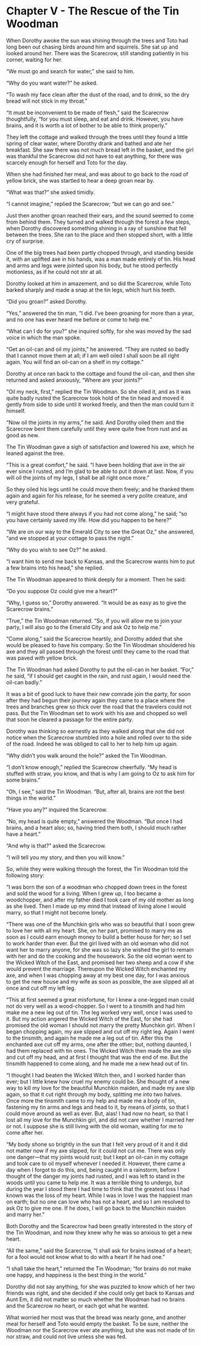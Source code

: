 # Chapter V - The Rescue of the Tin Woodman

When Dorothy awoke the sun was shining through the trees and Toto had
long been out chasing birds around him and squirrels. She sat up and
looked around her. There was the Scarecrow, still standing patiently in
his corner, waiting for her.

“We must go and search for water,” she said to him.

“Why do you want water?” he asked.

“To wash my face clean after the dust of the road, and to drink, so the
dry bread will not stick in my throat.”

“It must be inconvenient to be made of flesh,” said the Scarecrow
thoughtfully, “for you must sleep, and eat and drink. However, you have
brains, and it is worth a lot of bother to be able to think properly.”

They left the cottage and walked through the trees until they found a
little spring of clear water, where Dorothy drank and bathed and ate
her breakfast. She saw there was not much bread left in the basket, and
the girl was thankful the Scarecrow did not have to eat anything, for
there was scarcely enough for herself and Toto for the day.

When she had finished her meal, and was about to go back to the road of
yellow brick, she was startled to hear a deep groan near by.

“What was that?” she asked timidly.

“I cannot imagine,” replied the Scarecrow; “but we can go and see.”

Just then another groan reached their ears, and the sound seemed to
come from behind them. They turned and walked through the forest a few
steps, when Dorothy discovered something shining in a ray of sunshine
that fell between the trees. She ran to the place and then stopped
short, with a little cry of surprise.

One of the big trees had been partly chopped through, and standing
beside it, with an uplifted axe in his hands, was a man made entirely
of tin. His head and arms and legs were jointed upon his body, but he
stood perfectly motionless, as if he could not stir at all.

Dorothy looked at him in amazement, and so did the Scarecrow, while
Toto barked sharply and made a snap at the tin legs, which hurt his
teeth.

“Did you groan?” asked Dorothy.

“Yes,” answered the tin man, “I did. I’ve been groaning for more than a
year, and no one has ever heard me before or come to help me.”

“What can I do for you?” she inquired softly, for she was moved by the
sad voice in which the man spoke.

“Get an oil-can and oil my joints,” he answered. “They are rusted so
badly that I cannot move them at all; if I am well oiled I shall soon
be all right again. You will find an oil-can on a shelf in my cottage.”

Dorothy at once ran back to the cottage and found the oil-can, and then
she returned and asked anxiously, “Where are your joints?”

“Oil my neck, first,” replied the Tin Woodman. So she oiled it, and as
it was quite badly rusted the Scarecrow took hold of the tin head and
moved it gently from side to side until it worked freely, and then the
man could turn it himself.

“Now oil the joints in my arms,” he said. And Dorothy oiled them and
the Scarecrow bent them carefully until they were quite free from rust
and as good as new.

The Tin Woodman gave a sigh of satisfaction and lowered his axe, which
he leaned against the tree.

“This is a great comfort,” he said. “I have been holding that axe in
the air ever since I rusted, and I’m glad to be able to put it down at
last. Now, if you will oil the joints of my legs, I shall be all right
once more.”

So they oiled his legs until he could move them freely; and he thanked
them again and again for his release, for he seemed a very polite
creature, and very grateful.

“I might have stood there always if you had not come along,” he said;
“so you have certainly saved my life. How did you happen to be here?”

“We are on our way to the Emerald City to see the Great Oz,” she
answered, “and we stopped at your cottage to pass the night.”

“Why do you wish to see Oz?” he asked.

“I want him to send me back to Kansas, and the Scarecrow wants him to
put a few brains into his head,” she replied.

The Tin Woodman appeared to think deeply for a moment. Then he said:

“Do you suppose Oz could give me a heart?”

“Why, I guess so,” Dorothy answered. “It would be as easy as to give
the Scarecrow brains.”

“True,” the Tin Woodman returned. “So, if you will allow me to join
your party, I will also go to the Emerald City and ask Oz to help me.”

“Come along,” said the Scarecrow heartily, and Dorothy added that she
would be pleased to have his company. So the Tin Woodman shouldered his
axe and they all passed through the forest until they came to the road
that was paved with yellow brick.

The Tin Woodman had asked Dorothy to put the oil-can in her basket.
“For,” he said, “if I should get caught in the rain, and rust again, I
would need the oil-can badly.”

It was a bit of good luck to have their new comrade join the party, for
soon after they had begun their journey again they came to a place
where the trees and branches grew so thick over the road that the
travelers could not pass. But the Tin Woodman set to work with his axe
and chopped so well that soon he cleared a passage for the entire
party.

Dorothy was thinking so earnestly as they walked along that she did not
notice when the Scarecrow stumbled into a hole and rolled over to the
side of the road. Indeed he was obliged to call to her to help him up
again.

“Why didn’t you walk around the hole?” asked the Tin Woodman.

“I don’t know enough,” replied the Scarecrow cheerfully. “My head is
stuffed with straw, you know, and that is why I am going to Oz to ask
him for some brains.”

“Oh, I see,” said the Tin Woodman. “But, after all, brains are not the
best things in the world.”

“Have you any?” inquired the Scarecrow.

“No, my head is quite empty,” answered the Woodman. “But once I had
brains, and a heart also; so, having tried them both, I should much
rather have a heart.”

“And why is that?” asked the Scarecrow.

“I will tell you my story, and then you will know.”

So, while they were walking through the forest, the Tin Woodman told
the following story:

“I was born the son of a woodman who chopped down trees in the forest
and sold the wood for a living. When I grew up, I too became a
woodchopper, and after my father died I took care of my old mother as
long as she lived. Then I made up my mind that instead of living alone
I would marry, so that I might not become lonely.

“There was one of the Munchkin girls who was so beautiful that I soon
grew to love her with all my heart. She, on her part, promised to marry
me as soon as I could earn enough money to build a better house for
her; so I set to work harder than ever. But the girl lived with an old
woman who did not want her to marry anyone, for she was so lazy she
wished the girl to remain with her and do the cooking and the
housework. So the old woman went to the Wicked Witch of the East, and
promised her two sheep and a cow if she would prevent the marriage.
Thereupon the Wicked Witch enchanted my axe, and when I was chopping
away at my best one day, for I was anxious to get the new house and my
wife as soon as possible, the axe slipped all at once and cut off my
left leg.

“This at first seemed a great misfortune, for I knew a one-legged man
could not do very well as a wood-chopper. So I went to a tinsmith and
had him make me a new leg out of tin. The leg worked very well, once I
was used to it. But my action angered the Wicked Witch of the East, for
she had promised the old woman I should not marry the pretty Munchkin
girl. When I began chopping again, my axe slipped and cut off my right
leg. Again I went to the tinsmith, and again he made me a leg out of
tin. After this the enchanted axe cut off my arms, one after the other;
but, nothing daunted, I had them replaced with tin ones. The Wicked
Witch then made the axe slip and cut off my head, and at first I
thought that was the end of me. But the tinsmith happened to come
along, and he made me a new head out of tin.

“I thought I had beaten the Wicked Witch then, and I worked harder than
ever; but I little knew how cruel my enemy could be. She thought of a
new way to kill my love for the beautiful Munchkin maiden, and made my
axe slip again, so that it cut right through my body, splitting me into
two halves. Once more the tinsmith came to my help and made me a body
of tin, fastening my tin arms and legs and head to it, by means of
joints, so that I could move around as well as ever. But, alas! I had
now no heart, so that I lost all my love for the Munchkin girl, and did
not care whether I married her or not. I suppose she is still living
with the old woman, waiting for me to come after her.

“My body shone so brightly in the sun that I felt very proud of it and
it did not matter now if my axe slipped, for it could not cut me. There
was only one danger—that my joints would rust; but I kept an oil-can in
my cottage and took care to oil myself whenever I needed it. However,
there came a day when I forgot to do this, and, being caught in a
rainstorm, before I thought of the danger my joints had rusted, and I
was left to stand in the woods until you came to help me. It was a
terrible thing to undergo, but during the year I stood there I had time
to think that the greatest loss I had known was the loss of my heart.
While I was in love I was the happiest man on earth; but no one can
love who has not a heart, and so I am resolved to ask Oz to give me
one. If he does, I will go back to the Munchkin maiden and marry her.”

Both Dorothy and the Scarecrow had been greatly interested in the story
of the Tin Woodman, and now they knew why he was so anxious to get a
new heart.

“All the same,” said the Scarecrow, “I shall ask for brains instead of
a heart; for a fool would not know what to do with a heart if he had
one.”

“I shall take the heart,” returned the Tin Woodman; “for brains do not
make one happy, and happiness is the best thing in the world.”

Dorothy did not say anything, for she was puzzled to know which of her
two friends was right, and she decided if she could only get back to
Kansas and Aunt Em, it did not matter so much whether the Woodman had
no brains and the Scarecrow no heart, or each got what he wanted.

What worried her most was that the bread was nearly gone, and another
meal for herself and Toto would empty the basket. To be sure, neither
the Woodman nor the Scarecrow ever ate anything, but she was not made
of tin nor straw, and could not live unless she was fed.
